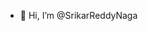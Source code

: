 - 👋 Hi, I’m @SrikarReddyNaga

<!---
SrikarReddyNaga/SrikarReddyNaga is a ✨ special ✨ repository because its `README.md` (this file) appears on your GitHub profile.
You can click the Preview link to take a look at your changes.
--->
